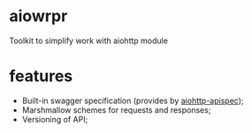 # aiowrpr
Toolkit to simplify work with aiohttp module

# features
* Built-in swagger specification (provides by [aiohttp-apispec](#https://aiohttp-apispec.readthedocs.io/en/latest/));
* Marshmallow schemes for requests and responses;
* Versioning of API;
